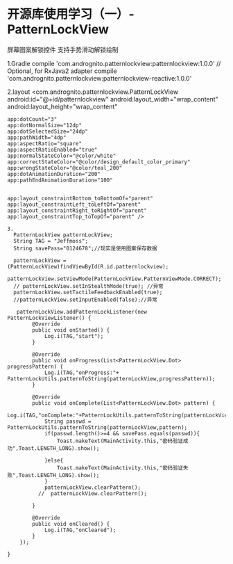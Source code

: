 # 开源库使用学习（一）-PatternLockView
屏幕图案解锁控件
支持手势滑动解锁绘制

1.Gradle
compile 'com.andrognito.patternlockview:patternlockview:1.0.0'
// Optional, for RxJava2 adapter
compile 'com.andrognito.patternlockview:patternlockview-reactive:1.0.0'

2.layout
<com.andrognito.patternlockview.PatternLockView
    android:id="@+id/patternlockview"
    android:layout_width="wrap_content"
    android:layout_height="wrap_content"

    app:dotCount="3"
    app:dotNormalSize="12dp"
    app:dotSelectedSize="24dp"
    app:pathWidth="4dp"
    app:aspectRatio="square"
    app:aspectRatioEnabled="true"
    app:normalStateColor="@color/white"
    app:correctStateColor="@color/design_default_color_primary"
    app:wrongStateColor="@color/teal_200"
    app:dotAnimationDuration="200"
    app:pathEndAnimationDuration="100"


    app:layout_constraintBottom_toBottomOf="parent"
    app:layout_constraintLeft_toLeftOf="parent"
    app:layout_constraintRight_toRightOf="parent"
    app:layout_constraintTop_toTopOf="parent" />
    
    3.
      PatternLockView patternLockView;
      String TAG = "Jeffmoss";
      String savePass="0124678";//现实是使用图案保存数据
    
      patternLockView = (PatternLockView)findViewById(R.id.patternlockview);
      patternLockView.setViewMode(PatternLockView.PatternViewMode.CORRECT);
      // patternLockView.setInStealthMode(true); //异常
      patternLockView.setTactileFeedbackEnabled(true);
      //patternLockView.setInputEnabled(false);//异常
      
       patternLockView.addPatternLockListener(new PatternLockViewListener() {
            @Override
            public void onStarted() {
                Log.i(TAG,"start");
            }

            @Override
            public void onProgress(List<PatternLockView.Dot> progressPattern) {
                Log.i(TAG,"onProgress:"+ PatternLockUtils.patternToString(patternLockView,progressPattern));
            }

            @Override
            public void onComplete(List<PatternLockView.Dot> pattern) {
                Log.i(TAG,"onComplete:"+PatternLockUtils.patternToString(patternLockView,pattern));
                String passwd = PatternLockUtils.patternToString(patternLockView,pattern);
                if(passwd.length()>=4 && savePass.equals(passwd)){
                    Toast.makeText(MainActivity.this,"密码验证成功",Toast.LENGTH_LONG).show();

                }else{
                    Toast.makeText(MainActivity.this,"密码验证失败",Toast.LENGTH_LONG).show();
                }
                patternLockView.clearPattern();
              //  patternLockView.clearPattern();

            }

            @Override
            public void onCleared() {
                Log.i(TAG,"onCleared");
            }
        });

    }
